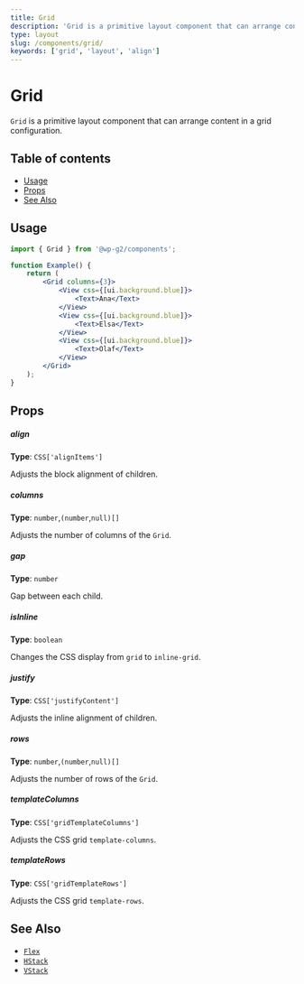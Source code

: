 ```yaml
---
title: Grid
description: 'Grid is a primitive layout component that can arrange content in a grid configuration.'
type: layout
slug: /components/grid/
keywords: ['grid', 'layout', 'align']
---
```


# Grid

`Grid` is a primitive layout component that can arrange content in a grid configuration.

## Table of contents

<!-- START doctoc generated TOC please keep comment here to allow auto update -->
<!-- DON'T EDIT THIS SECTION, INSTEAD RE-RUN doctoc TO UPDATE -->

-   [Usage](#usage)
-   [Props](#props)
-   [See Also](#see-also)

<!-- END doctoc generated TOC please keep comment here to allow auto update -->

<!-- Automatically Generated. DO NOT EDIT THIS FILE. -->
<!-- Instead, edit packages/website/src/docs/components/foundations/grid.mdx -->

<!-- props -->

<!-- Automatically Generated -->

## Usage

```jsx live
import { Grid } from '@wp-g2/components';

function Example() {
	return (
		<Grid columns={3}>
			<View css={[ui.background.blue]}>
				<Text>Ana</Text>
			</View>
			<View css={[ui.background.blue]}>
				<Text>Elsa</Text>
			</View>
			<View css={[ui.background.blue]}>
				<Text>Olaf</Text>
			</View>
		</Grid>
	);
}
```

## Props

##### align

**Type**: `CSS['alignItems']`

Adjusts the block alignment of children.

##### columns

**Type**: `number`,`(number`,`null)[]`

Adjusts the number of columns of the `Grid`.

##### gap

**Type**: `number`

Gap between each child.

##### isInline

**Type**: `boolean`

Changes the CSS display from `grid` to `inline-grid`.

##### justify

**Type**: `CSS['justifyContent']`

Adjusts the inline alignment of children.

##### rows

**Type**: `number`,`(number`,`null)[]`

Adjusts the number of rows of the `Grid`.

##### templateColumns

**Type**: `CSS['gridTemplateColumns']`

Adjusts the CSS grid `template-columns`.

##### templateRows

**Type**: `CSS['gridTemplateRows']`

Adjusts the CSS grid `template-rows`.

<!-- /Automatically Generated -->
<!-- /props -->

## See Also

-   [`Flex`](/components/flex/)
-   [`HStack`](/components/hstack/)
-   [`VStack`](/components/vstack/)
